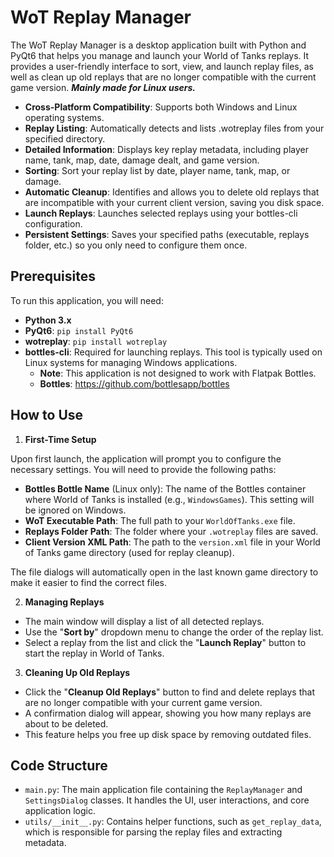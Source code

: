# WoT Replay Manager

The WoT Replay Manager is a desktop application built with Python and PyQt6 that helps you manage and launch your World of Tanks replays. It provides a user-friendly interface to sort, view, and launch replay files, as well as clean up old replays that are no longer compatible with the current game version.
***Mainly made for Linux users.***

- **Cross-Platform Compatibility**: Supports both Windows and Linux operating systems.
- **Replay Listing**: Automatically detects and lists .wotreplay files from your specified directory.
- **Detailed Information**: Displays key replay metadata, including player name, tank, map, date, damage dealt, and game version.
- **Sorting**: Sort your replay list by date, player name, tank, map, or damage.
- **Automatic Cleanup**: Identifies and allows you to delete old replays that are incompatible with your current client version, saving you disk space.
- **Launch Replays**: Launches selected replays using your bottles-cli configuration.
- **Persistent Settings**: Saves your specified paths (executable, replays folder, etc.) so you only need to configure them once.

## Prerequisites
To run this application, you will need:

- **Python 3.x**
- **PyQt6**: `pip install PyQt6`
- **wotreplay**: `pip install wotreplay`
- **bottles-cli**: Required for launching replays. This tool is typically used on Linux systems for managing Windows applications.
    - **Note**: This application is not designed to work with Flatpak Bottles.
    - **Bottles**: https://github.com/bottlesapp/bottles

## How to Use
1. **First-Time Setup**

Upon first launch, the application will prompt you to configure the necessary settings. You will need to provide the following paths:
- **Bottles Bottle Name** (Linux only): The name of the Bottles container where World of Tanks is installed (e.g., `WindowsGames`). This setting will be ignored on Windows.
- **WoT Executable Path**: The full path to your `WorldOfTanks.exe` file.
- **Replays Folder Path**: The folder where your `.wotreplay` files are saved.
- **Client Version XML Path**: The path to the `version.xml` file in your World of Tanks game directory (used for replay cleanup).

The file dialogs will automatically open in the last known game directory to make it easier to find the correct files.

2. **Managing Replays**
- The main window will display a list of all detected replays.
- Use the "**Sort by**" dropdown menu to change the order of the replay list.
- Select a replay from the list and click the "**Launch Replay**" button to start the replay in World of Tanks.

3. **Cleaning Up Old Replays**
- Click the "**Cleanup Old Replays**" button to find and delete replays that are no longer compatible with your current game version.
- A confirmation dialog will appear, showing you how many replays are about to be deleted.
- This feature helps you free up disk space by removing outdated files.

## Code Structure
- `main.py`: The main application file containing the `ReplayManager` and `SettingsDialog` classes. It handles the UI, user interactions, and core application logic.
- `utils/__init__.py`: Contains helper functions, such as `get_replay_data`, which is responsible for parsing the replay files and extracting metadata.